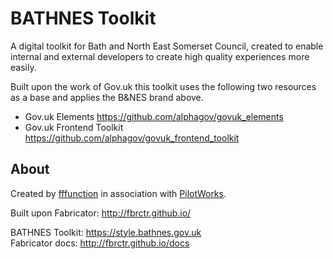 # BATHNES Toolkit

A digital toolkit for Bath and North East Somerset Council, created to enable internal and external developers to create high quality experiences more easily.

Built upon the work of Gov.uk this toolkit uses the following two resources as a base and applies the B&amp;NES brand above.

* Gov.uk Elements <https://github.com/alphagov/govuk_elements>
* Gov.uk Frontend Toolkit <https://github.com/alphagov/govuk_frontend_toolkit>

## About

Created by [fffunction](https://fffunction.co/?utm_source=banes-toolkit&utm_campaign=referrals&utm_medium=link) in association with [PilotWorks](http://pilot.works).

Built upon Fabricator: <http://fbrctr.github.io/>

BATHNES Toolkit: <https://style.bathnes.gov.uk>  
Fabricator docs: <http://fbrctr.github.io/docs>


